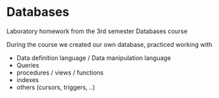 # Databases
Laboratory homework from the 3rd semester Databases course 

During the course we created our own database, practiced working with 
- Data definition language / Data manipulation language
- Queries
- procedures / views / functions
- indexes
- others (cursors, triggers, ..)
